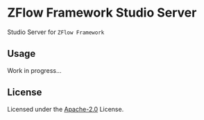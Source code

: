 # ZFlow Framework Studio Server

Studio Server for `ZFlow Framework`

## Usage

Work in progress...


## License
Licensed under the [Apache-2.0](LICENSE) License.
